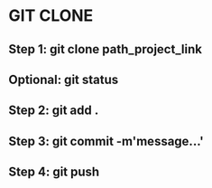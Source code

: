 # GIT CLONE
## Step 1: git clone path_project_link
## Optional: git status
## Step 2: git add .
## Step 3: git commit -m'message...'
## Step 4: git push
